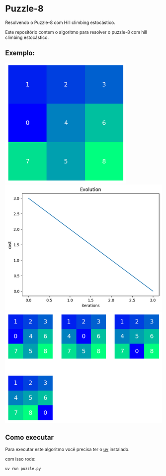 # Puzzle-8

Resolvendo o Puzzle-8 com Hill climbing estocástico.

Este repositório contem o algoritmo para resolver o puzzle-8 com hill climbing estocástico.

## Exemplo:

![tabuleiro](./medium.png)
![evolucao](./evolution_medium.png)
![resultado](./solution_medium.png)

## Como executar

Para executar este algoritmo você precisa ter o [uv](https://github.com/astral-sh/uv) instalado.

com isso rode:

```bash
uv run puzzle.py
```